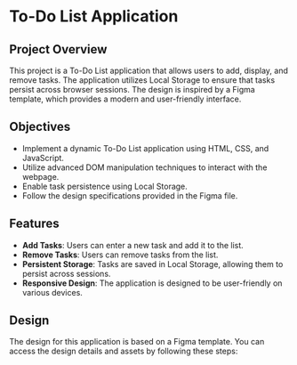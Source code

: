 # To-Do List Application

## Project Overview

This project is a To-Do List application that allows users to add, display, and remove tasks. The application utilizes Local Storage to ensure that tasks persist across browser sessions. The design is inspired by a Figma template, which provides a modern and user-friendly interface.

## Objectives

- Implement a dynamic To-Do List application using HTML, CSS, and JavaScript.
- Utilize advanced DOM manipulation techniques to interact with the webpage.
- Enable task persistence using Local Storage.
- Follow the design specifications provided in the Figma file.

## Features

- **Add Tasks**: Users can enter a new task and add it to the list.
- **Remove Tasks**: Users can remove tasks from the list.
- **Persistent Storage**: Tasks are saved in Local Storage, allowing them to persist across sessions.
- **Responsive Design**: The application is designed to be user-friendly on various devices.

## Design

The design for this application is based on a Figma template. You can access the design details and assets by following these steps:


